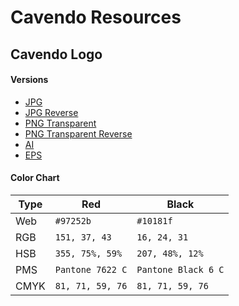Cavendo Resources
======


## Cavendo Logo

#### Versions
 - [JPG](cavendo-logo/cavendo-logo.jpg "JPG")
 - [JPG Reverse](cavendo-logo/cavendo-logo-reverse.jpg "JPG Reverse")
 - [PNG Transparent](cavendo-logo/cavendo-logo-transparent.png "transparent")
 - [PNG Transparent Reverse](cavendo-logo/cavendo-logo-transparent-reverse.png "transprent reverse")
 - [AI](cavendo-logo/cavendo-logo.ai)
 - [EPS](cavendo-logo/cavendo-logo.eps)

#### Color Chart
<table>
  <thead>
    <tr>
      <th>Type</th>
      <th>Red</th>
      <th>Black</th>
    </tr>
  </thead>
  <tbody>
    <tr>
      <td>Web</td>
      <td><code>#97252b</code></td>
      <td><code>#10181f</code></td>
    </tr>
    <tr>
      <td>RGB</td>
      <td><code>151, 37, 43</code></td>
      <td><code>16, 24, 31</code></td>
    </tr>
    <tr>
      <td>HSB</td>
      <td><code>355, 75%, 59%</code></td>
      <td><code>207, 48%, 12%</code></td>
    </tr>
    <tr>
      <td>PMS</td>
      <td><code>Pantone 7622 C</code></td>
      <td><code>Pantone Black 6 C</code></td>
    </tr>
    <tr>
      <td>CMYK</td>
      <td><code>81, 71, 59, 76</code></td>
      <td><code>81, 71, 59, 76</code></td>
    </tr>
  </tbody>
</table>
